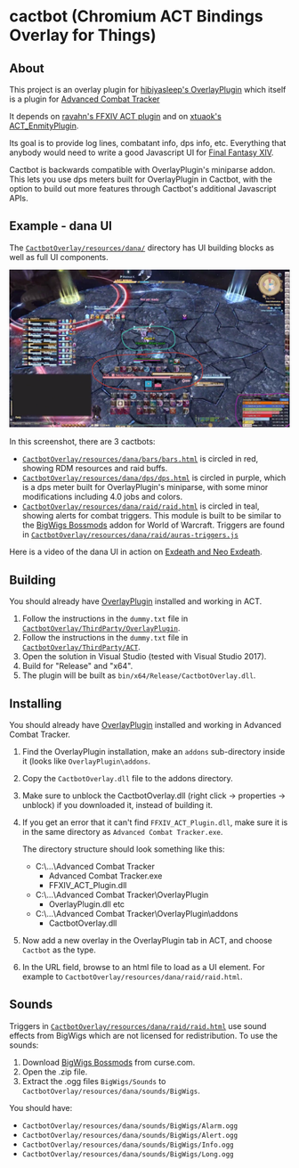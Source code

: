 # cactbot (Chromium ACT Bindings Overlay for Things)

## About

This project is an overlay plugin for
[hibiyasleep's OverlayPlugin](https://github.com/hibiyasleep/OverlayPlugin)
which itself is a plugin for
[Advanced Combat Tracker](http://advancedcombattracker.com/)

It depends on [ravahn's FFXIV ACT plugin](http://www.eq2flames.com/plugin-discussion/98088-ffxiv-arr-plugin.html) and
on [xtuaok's ACT_EnmityPlugin](https://github.com/xtuaok/ACT_EnmityPlugin).

Its goal is to provide log lines, combatant info, dps info, etc.  Everything
that anybody would need to write a good Javascript UI for
[Final Fantasy XIV](http://www.finalfantasyxiv.com/).

Cactbot is backwards compatible with OverlayPlugin's miniparse addon. This lets you use
dps meters built for OverlayPlugin in Cactbot, with the option to build out more features
through Cactbot's additional Javascript APIs.

## Example - dana UI

The [`CactbotOverlay/resources/dana/`](CactbotOverlay/resources/dana/) directory has UI building blocks as well as full UI components.

![dana ui screenshot](Screenshot-Dana.png)

In this screenshot, there are 3 cactbots:
- [`CactbotOverlay/resources/dana/bars/bars.html`](CactbotOverlay/resources/dana/bars/bars.html) is circled in red, showing RDM resources and raid buffs.
- [`CactbotOverlay/resources/dana/dps/dps.html`](CactbotOverlay/resources/dana/dps/dps.html) is circled in purple, which is a dps meter built for OverlayPlugin's miniparse, with some minor modifications including 4.0 jobs and colors.
- [`CactbotOverlay/resources/dana/raid/raid.html`](CactbotOverlay/resources/dana/raid/raid.html) is circled in teal, showing alerts for combat triggers. This module is built to be similar to the [BigWigs Bossmods](https://mods.curse.com/addons/wow/big-wigs) addon for World of Warcraft. Triggers are found in [`CactbotOverlay/resources/dana/raid/auras-triggers.js`](CactbotOverlay/resources/dana/raid/auras-triggers.js)

Here is a video of the dana UI in action on [Exdeath and Neo Exdeath](https://www.youtube.com/watch?v=Ot_GMEcwv94).

## Building

You should already have [OverlayPlugin](https://github.com/hibiyasleep/OverlayPlugin/releases) installed and working in ACT.

1. Follow the instructions in the `dummy.txt` file in [`CactbotOverlay/ThirdParty/OverlayPlugin`](CactbotOverlay/ThirdParty/OverlayPlugin).
2. Follow the instructions in the `dummy.txt` file in [`CactbotOverlay/ThirdParty/ACT`](CactbotOverlay/ThirdParty/ACT).
3. Open the solution in Visual Studio (tested with Visual Studio 2017).
4. Build for "Release" and "x64".
5. The plugin will be built as `bin/x64/Release/CactbotOverlay.dll`.

## Installing

You should already have [OverlayPlugin](https://github.com/hibiyasleep/OverlayPlugin/releases) installed and working in Advanced Combat Tracker.

1. Find the OverlayPlugin installation, make an `addons` sub-directory inside it (looks like `OverlayPlugin\addons`.
2. Copy the `CactbotOverlay.dll` file to the addons directory.
3. Make sure to unblock the CactbotOverlay.dll (right click -> properties -> unblock) if you downloaded it, instead of building it.
4. If you get an error that it can't find `FFXIV_ACT_Plugin.dll`, make sure it is in the same directory as `Advanced Combat Tracker.exe`.

   The directory structure should look something like this:
   - C:\\...\\Advanced Combat Tracker
     - Advanced Combat Tracker.exe
     - FFXIV_ACT_Plugin.dll
   - C:\\...\\Advanced Combat Tracker\\OverlayPlugin
     - OverlayPlugin.dll etc
   - C:\\...\\Advanced Combat Tracker\\OverlayPlugin\\addons
     - CactbotOverlay.dll

5. Now add a new overlay in the OverlayPlugin tab in ACT, and choose `Cactbot` as the type.
6. In the URL field, browse to an html file to load as a UI element. For example to `CactbotOverlay/resources/dana/raid/raid.html`.

## Sounds

Triggers in [`CactbotOverlay/resources/dana/raid/raid.html`](CactbotOverlay/resources/dana/raid/raid.html)
use sound effects from BigWigs which are not licensed for redistribution. To use the sounds:
1. Download [BigWigs Bossmods](https://mods.curse.com/addons/wow/big-wigs) from curse.com.
2. Open the .zip file.
3. Extract the .ogg files `BigWigs/Sounds` to `CactbotOverlay/resources/dana/sounds/BigWigs`.

You should have:
- `CactbotOverlay/resources/dana/sounds/BigWigs/Alarm.ogg`
- `CactbotOverlay/resources/dana/sounds/BigWigs/Alert.ogg`
- `CactbotOverlay/resources/dana/sounds/BigWigs/Info.ogg`
- `CactbotOverlay/resources/dana/sounds/BigWigs/Long.ogg`